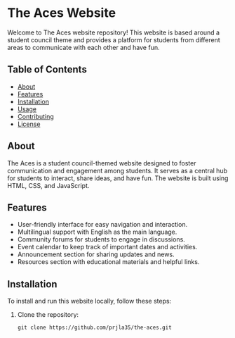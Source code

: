 # The Aces Website

Welcome to The Aces website repository! This website is based around a student council theme and provides a platform for students from different areas to communicate with each other and have fun.

## Table of Contents

- [About](#about)
- [Features](#features)
- [Installation](#installation)
- [Usage](#usage)
- [Contributing](#contributing)
- [License](#license)

## About

The Aces is a student council-themed website designed to foster communication and engagement among students. It serves as a central hub for students to interact, share ideas, and have fun. The website is built using HTML, CSS, and JavaScript.

## Features

- User-friendly interface for easy navigation and interaction.
- Multilingual support with English as the main language.
- Community forums for students to engage in discussions.
- Event calendar to keep track of important dates and activities.
- Announcement section for sharing updates and news.
- Resources section with educational materials and helpful links.

## Installation

To install and run this website locally, follow these steps:

1. Clone the repository:

   ```shell
   git clone https://github.com/prjla35/the-aces.git
